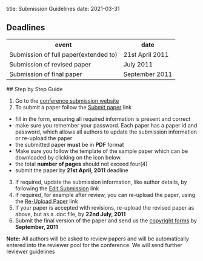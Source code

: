 title: Submission Guidelines
date: 2021-03-31

## Deadlines

<table class="info" style="width:100%;">
<tr><th>event</th><th>date</th></tr>
<tr ><td>Submission of full paper(extended to)</td><td>21st April 2011</td></tr>  
<tr class="current"><td>Submission of revised paper</td><td>July 2011</td></tr>
<tr><td>Submission of final paper</td><td>September 2011</td></tr> 
</table>
<!--break-->
## Step by Step Guide

1. Go to the [conference submission website](http://conference.4m-association.org)
2. To submit a paper follow the [Submit paper](http://conference.4m-association.org/author/submit.php) link
  * fill in the form, ensuring all required information is present and correct
  * make sure you remember your password. Each paper has a paper id and password, which allows all authors to update the submission information or re-upload the paper
  * the submitted paper **must** be in **PDF** format
  * Make sure you follow the template of the sample paper which can be downloaded by clicking on the icon below. 
  * the total **number of pages** should not exceed four(4)
  * submit the paper by **21st April, 2011** deadline
3. If required, update the submission information, like author details, by following the [Edit Submission](http://conference.4m-association.org/author/edit.php) link
4. If required, for example after review, you can re-upload the paper, using the [Re-Upload Paper](http://conference.4m-association.org/author/upload.php?t=reup) link
5. If your paper is accepted with revisions, re-upload the revised paper as above, but as a .doc file, by **22nd July, 2011**
6. Submit the final version of the paper and send us the [copyright forms](/conference/2011/License_Agreemen.html)  by **September, 2011**

**Note:** All authors will be asked to review papers and will be automatically entered into the reviewer pool for the conference. We will send further reviewer guidelines